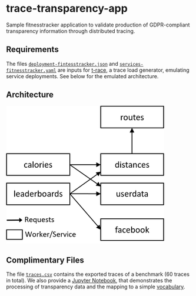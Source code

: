 # trace-transparency-app
Sample fitnesstracker application to validate production of GDPR-compliant transparency information through distributed tracing.

## Requirements
The files [`deployment-fintesstracker.json`](deployment-fitnesstracker.json) and [`services-fitnesstracker.yaml`](services-fitnesstracker.yaml) are inputs for [t-race](https://github.com/dominik-/t-race), a trace load generator, emulating service deployments. See below for the emulated architecture.

## Architecture
![Fitness Tracker Example - Architecture](fitness-architecture-t_race.png "Fitness Tracker Application")

## Complimentary Files
The file [`traces.csv`](traces.csv) contains the exported traces of a benchmark (60 traces in total). We also provide a [Jupyter Notebook](transparency.ipynb), that demonstrates the processing of transparency data and the mapping to a simple [vocabulary](vocab.json).